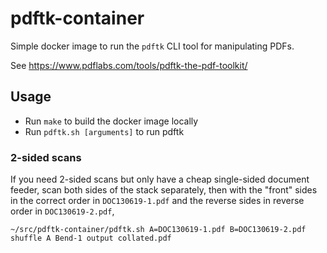 # pdftk-container

Simple docker image to run the `pdftk` CLI tool for manipulating PDFs.

See https://www.pdflabs.com/tools/pdftk-the-pdf-toolkit/

## Usage

- Run `make` to build the docker image locally
- Run `pdftk.sh [arguments]` to run pdftk

### 2-sided scans

If you need 2-sided scans but only have a cheap single-sided document feeder, scan both
sides of the stack separately, then with the "front" sides in the correct order in 
`DOC130619-1.pdf` and the reverse sides in reverse order in `DOC130619-2.pdf`,

```
~/src/pdftk-container/pdftk.sh A=DOC130619-1.pdf B=DOC130619-2.pdf shuffle A Bend-1 output collated.pdf
```

